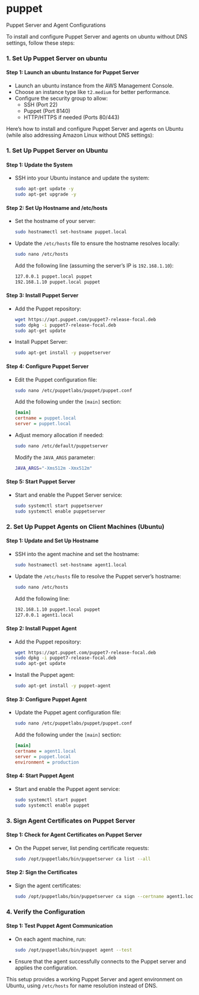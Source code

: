 # puppet
Puppet Server and Agent Configurations 

To install and configure Puppet Server and agents on ubuntu without DNS settings, follow these steps:

### 1. **Set Up Puppet Server on ubuntu**

#### Step 1: Launch an ubuntu Instance for Puppet Server
- Launch an ubuntu instance from the AWS Management Console.
- Choose an instance type like `t2.medium` for better performance.
- Configure the security group to allow:
  - SSH (Port 22)
  - Puppet (Port 8140)
  - HTTP/HTTPS if needed (Ports 80/443)

Here’s how to install and configure Puppet Server and agents on Ubuntu (while also addressing Amazon Linux without DNS settings):

### 1. **Set Up Puppet Server on Ubuntu**

#### Step 1: Update the System
- SSH into your Ubuntu instance and update the system:
  ```bash
  sudo apt-get update -y
  sudo apt-get upgrade -y
  ```

#### Step 2: Set Up Hostname and /etc/hosts
- Set the hostname of your server:
  ```bash
  sudo hostnamectl set-hostname puppet.local
  ```

- Update the `/etc/hosts` file to ensure the hostname resolves locally:
  ```bash
  sudo nano /etc/hosts
  ```
  Add the following line (assuming the server’s IP is `192.168.1.10`):
  ```bash
  127.0.0.1 puppet.local puppet
  192.168.1.10 puppet.local puppet
  ```

#### Step 3: Install Puppet Server
- Add the Puppet repository:
  ```bash
  wget https://apt.puppet.com/puppet7-release-focal.deb
  sudo dpkg -i puppet7-release-focal.deb
  sudo apt-get update
  ```

- Install Puppet Server:
  ```bash
  sudo apt-get install -y puppetserver
  ```

#### Step 4: Configure Puppet Server
- Edit the Puppet configuration file:
  ```bash
  sudo nano /etc/puppetlabs/puppet/puppet.conf
  ```
  Add the following under the `[main]` section:
  ```ini
  [main]
  certname = puppet.local
  server = puppet.local
  ```

- Adjust memory allocation if needed:
  ```bash
  sudo nano /etc/default/puppetserver
  ```
  Modify the `JAVA_ARGS` parameter:
  ```bash
  JAVA_ARGS="-Xms512m -Xmx512m"
  ```

#### Step 5: Start Puppet Server
- Start and enable the Puppet Server service:
  ```bash
  sudo systemctl start puppetserver
  sudo systemctl enable puppetserver
  ```

### 2. **Set Up Puppet Agents on Client Machines (Ubuntu)**

#### Step 1: Update and Set Up Hostname
- SSH into the agent machine and set the hostname:
  ```bash
  sudo hostnamectl set-hostname agent1.local
  ```

- Update the `/etc/hosts` file to resolve the Puppet server’s hostname:
  ```bash
  sudo nano /etc/hosts
  ```
  Add the following line:
  ```bash
  192.168.1.10 puppet.local puppet
  127.0.0.1 agent1.local
  ```

#### Step 2: Install Puppet Agent
- Add the Puppet repository:
  ```bash
  wget https://apt.puppet.com/puppet7-release-focal.deb
  sudo dpkg -i puppet7-release-focal.deb
  sudo apt-get update
  ```

- Install the Puppet agent:
  ```bash
  sudo apt-get install -y puppet-agent
  ```

#### Step 3: Configure Puppet Agent
- Update the Puppet agent configuration file:
  ```bash
  sudo nano /etc/puppetlabs/puppet/puppet.conf
  ```
  Add the following under the `[main]` section:
  ```ini
  [main]
  certname = agent1.local
  server = puppet.local
  environment = production
  ```

#### Step 4: Start Puppet Agent
- Start and enable the Puppet agent service:
  ```bash
  sudo systemctl start puppet
  sudo systemctl enable puppet
  ```

### 3. **Sign Agent Certificates on Puppet Server**

#### Step 1: Check for Agent Certificates on Puppet Server
- On the Puppet server, list pending certificate requests:
  ```bash
  sudo /opt/puppetlabs/bin/puppetserver ca list --all
  ```

#### Step 2: Sign the Certificates
- Sign the agent certificates:
  ```bash
  sudo /opt/puppetlabs/bin/puppetserver ca sign --certname agent1.local
  ```

### 4. **Verify the Configuration**

#### Step 1: Test Puppet Agent Communication
- On each agent machine, run:
  ```bash
  sudo /opt/puppetlabs/bin/puppet agent --test
  ```
- Ensure that the agent successfully connects to the Puppet server and applies the configuration.

This setup provides a working Puppet Server and agent environment on Ubuntu, using `/etc/hosts` for name resolution instead of DNS.
